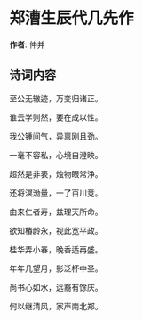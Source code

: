 # 郑漕生辰代几先作

**作者**: 仲并

## 诗词内容

至公无辙迹，万变归诸正。

谁云学则然，要在成以性。

我公锺间气，异禀刚且劲。

一毫不容私，心境自澄映。

超然是非表，烛物眼常浄。

还将溟渤量，一了百川竞。

由来仁者寿，兹理天所命。

欲知椿龄永，视此宽平政。

桂华弄小春，晚香适再盛。

年年几望月，影泛杯中圣。

尚书心如水，远裔有馀庆。

何以继清风，家声南北郑。

